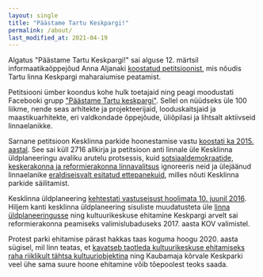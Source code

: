 ```yaml
---
layout: single
title: "Päästame Tartu Keskpargi!"
permalink: /about/
last_modified_at: 2021-04-19
---
```


Algatus "Päästame Tartu Keskpargi!" sai alguse 12. märtsil informaatikaõppejõud Anna Aljanaki [koostatud petitsioonist](https://www.change.org/p/tartu-linnapea-peatada-tartu-kesklinna-pargi-maharaiumist-selleks-et-süku-ehitada), mis nõudis Tartu linna Keskpargi maharaiumise peatamist. 

Petitsiooni ümber koondus kohe hulk toetajaid ning peagi moodustati Facebooki grupp ["Päästame Tartu keskpargi"](https://www.facebook.com/groups/1056327784855045). Sellel on nüüdseks üle 100 liikme, nende seas arhitekte ja projekteerijaid, looduskaitsjaid ja maastikuarhitekte, eri valdkondade õppejõude, üliõpilasi ja lihtsalt aktiivseid linnaelanikke.

Sarnane petitsioon Kesklinna parkide hoonestamise vastu [koostati ka 2015. aastal](https://petitsioon.ee/tartupargid). See sai küll 2716 allkirja ja petitsioon anti linnale üle Kesklinna üldplaneeringu avaliku arutelu protsessis, kuid [sotsiaaldemokraatide, keskerakonna ja reformierakonna linnavalitsus](https://et.wikipedia.org/wiki/Tartu_linnavalitsus#2013._aasta_kohalikud_valimised) ignoreeris neid ja ülejäänud linnaelanike [eraldiseisvalt esitatud ettepanekuid](https://info.raad.tartu.ee/dhs.nsf/web/gpunid/GC22581C40021DC41C2257F4F00382E1C), milles nõuti Kesklinna parkide säilitamist.

Kesklinna üldplaneering [kehtestati vastuseisust hoolimata 10. juunil 2016](https://info.raad.tartu.ee/dhs.nsf/web/viited/gpunid/GC22581C40021DC41C2257FE3001F4AD0?OpenDocument). Hiljem kanti kesklinna üldplaneering sisuliste muudatusteta üle [linna üldplaneeringusse](https://www.tartu.ee/et/tartu-uldplaneering-2030-kehtiv) ning kultuurikeskuse ehitamine Keskpargi arvelt sai reformierakonna peamiseks valimislubaduseks 2017. aasta KOV valimistel.

Protest parki ehitamise pärast hakkas taas koguma hoogu 2020. aasta sügisel, mil linn teatas, et [kavatseb taotleda kultuurikeskuse ehitamiseks raha riiklikult tähtsa kultuuriobjektina](https://www.tartu.ee/et/sudalinna-kultuurikeskus) ning Kaubamaja kõrvale Keskparki veel ühe sama suure hoone ehitamine võib tõepoolest teoks saada.
